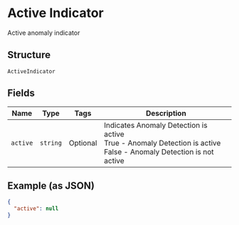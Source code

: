 
# Active Indicator

Active anomaly indicator

## Structure

`ActiveIndicator`

## Fields

| Name | Type | Tags | Description |
|  --- | --- | --- | --- |
| `active` | `string` | Optional | Indicates Anomaly Detection is active<br />True - Anomaly Detection is active<br />False - Anomaly Detection is not active |

## Example (as JSON)

```json
{
  "active": null
}
```

